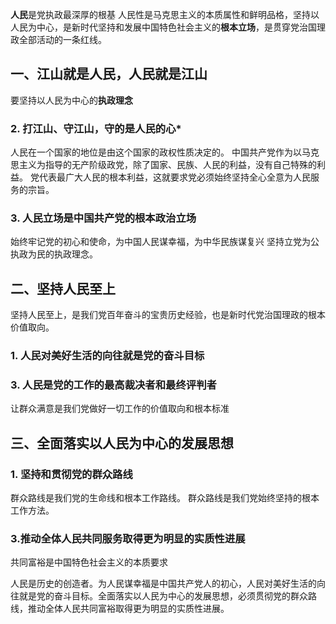**人民**是党执政最深厚的根基
人民性是马克思主义的本质属性和鲜明品格，坚持以人民为中心，是新时代坚持和发展中国特色社会主义的**根本立场**，是贯穿党治国理政全部活动的一条红线。
## 一、江山就是人民，人民就是江山
要坚持以人民为中心的**执政理念**
### 2. 打江山、守江山，守的是人民的心*
人民在一个国家的地位是由这个国家的政权性质决定的。
中国共产党作为以马克思主义为指导的无产阶级政党，除了国家、民族、人民的利益，没有自己特殊的利益。
党代表最广大人民的根本利益，这就要求党必须始终坚持全心全意为人民服务的宗旨。
### 3. 人民立场是中国共产党的根本政治立场
始终牢记党的初心和使命，为中国人民谋幸福，为中华民族谋复兴
坚持立党为公执政为民的执政理念。
## 二、坚持人民至上
坚持人民至上，是我们党百年奋斗的宝贵历史经验，也是新时代党治国理政的根本价值取向。
### 1. 人民对美好生活的向往就是党的奋斗目标
### 3. 人民是党的工作的最高裁决者和最终评判者
让群众满意是我们党做好一切工作的价值取向和根本标准
## 三、全面落实以人民为中心的发展思想
### 1. 坚持和贯彻党的群众路线
群众路线是我们党的生命线和根本工作路线。
群众路线是我们党始终坚持的根本工作方法。
### 3.推动全体人民共同服务取得更为明显的实质性进展
共同富裕是中国特色社会主义的本质要求

人民是历史的创造者。为人民谋幸福是中国共产党人的初心，人民对美好生活的向往就是党的奋斗目标。全面落实以人民为中心的发展思想，必须贯彻党的群众路线，推动全体人民共同富裕取得更为明显的实质性进展。
